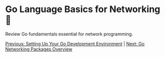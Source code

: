 # Go Language Basics for Networking 📘

Review Go fundamentals essential for network programming.

[Previous: Setting Up Your Go Development Environment](01-setting-up-your-go-development-environment.md) | [Next: Go Networking Packages Overview](03-go-networking-packages-overview.md)
